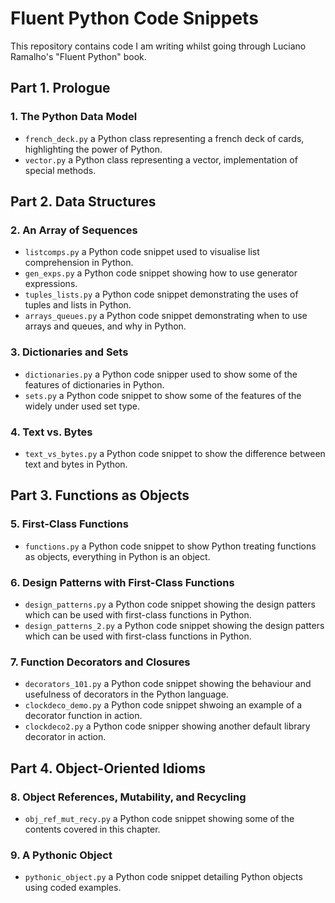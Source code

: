 # Fluent Python Code Snippets

This repository contains code I am writing whilst going through Luciano Ramalho's "Fluent Python" book.

## Part 1. Prologue

### 1. The Python Data Model

- `french_deck.py` a Python class representing a french deck of cards, highlighting the power of Python.
- `vector.py` a Python class representing a vector, implementation of special methods.

## Part 2. Data Structures

### 2. An Array of Sequences

- `listcomps.py` a Python code snippet used to visualise list comprehension in Python.
- `gen_exps.py` a Python code snippet showing how to use generator expressions.
- `tuples_lists.py` a Python code snippet demonstrating the uses of tuples and lists in Python.
- `arrays_queues.py` a Python code snippet demonstrating when to use arrays and queues, and why in Python.

### 3. Dictionaries and Sets

- `dictionaries.py` a Python code snipper used to show some of the features of dictionaries in Python.
- `sets.py` a Python code snippet to show some of the features of the widely under used set type.

### 4. Text vs. Bytes

- `text_vs_bytes.py` a Python code snippet to show the difference between text and bytes in Python.

## Part 3. Functions as Objects

### 5. First-Class Functions

- `functions.py` a Python code snippet to show Python treating functions as objects, everything in Python is an object.

### 6. Design Patterns with First-Class Functions

- `design_patterns.py` a Python code snippet showing the design patters which can be used with first-class functions in Python.
- `design_patterns_2.py` a Python code snippet showing the design patters which can be used with first-class functions in Python.

### 7. Function Decorators and Closures

- `decorators_101.py` a Python code snippet showing the behaviour and usefulness of decorators in the Python language.
- `clockdeco_demo.py` a Python code snippet shwoing an example of a decorator function in action.
- `clockdeco2.py` a Python code snipper showing another default library decorator in action.

## Part 4. Object-Oriented Idioms

### 8. Object References, Mutability, and Recycling

- `obj_ref_mut_recy.py` a Python code snippet showing some of the contents covered in this chapter.

### 9. A Pythonic Object

- `pythonic_object.py` a Python code snippet detailing Python objects using coded examples.
